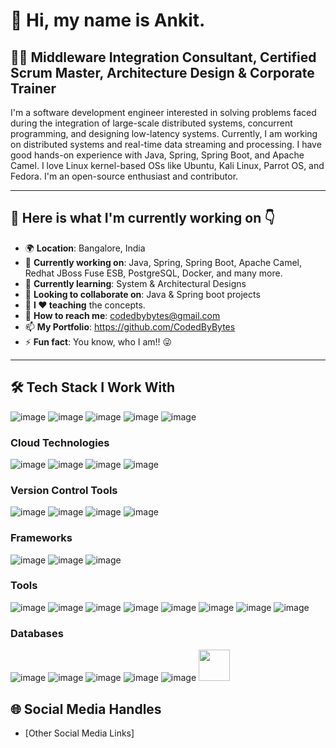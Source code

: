 # 👋 Hi, my name is Ankit.

## 🧑‍💼 Middleware Integration Consultant, Certified Scrum Master, Architecture Design & Corporate Trainer  

I'm a software development engineer interested in solving problems faced during the integration of large-scale distributed systems, concurrent programming, and designing low-latency systems. Currently, I am working on distributed systems and real-time data streaming and processing. I have good hands-on experience with Java, Spring, Spring Boot, and Apache Camel. I love Linux kernel-based OSs like Ubuntu, Kali Linux, Parrot OS, and Fedora. I'm an open-source enthusiast and contributor.  

---  

## 🌟 Here is what I'm currently working on 👇  

- 🌍 **Location**: Bangalore, India  
- 🔭 **Currently working on**: Java, Spring, Spring Boot, Apache Camel, Redhat JBoss Fuse ESB, PostgreSQL, Docker, and many more.  
- 🌱 **Currently learning**: System & Architectural Designs  
- 👯 **Looking to collaborate on**: Java & Spring boot projects  
- 📢 **I ❤️ teaching** the concepts.  
- 📧 **How to reach me**: codedbybytes@gmail.com
- 📫 **My Portfolio**: https://github.com/CodedByBytes
- ⚡ **Fun fact**: You know, who I am!! 😜  

---  

## 🛠️ Tech Stack I Work With  
![image](https://github.com/user-attachments/assets/1ff560fd-36f0-4d66-8104-014c3654bff7)
 ![image](https://github.com/user-attachments/assets/32f98fc2-9137-4f70-8ce4-6a7a9105d397) ![image](https://github.com/user-attachments/assets/37997482-f979-43b1-b676-2e4ab6a9e52e) ![image](https://github.com/user-attachments/assets/c52e3738-a75f-4f95-b6e4-1b4863630dc1)  ![image](https://github.com/user-attachments/assets/ab257828-7e81-4d06-ae09-379752b2bdb1)

### Cloud Technologies  
![image](https://github.com/user-attachments/assets/343523c8-3872-456f-91f7-b7476174a09d) ![image](https://github.com/user-attachments/assets/a53815f9-4119-4679-abca-9dc9ef1e45a7) ![image](https://github.com/user-attachments/assets/e021045e-9951-43e1-9c9f-93f90368e2ee) ![image](https://github.com/user-attachments/assets/47bf9d7a-d0bb-4480-a2a7-be1e71bf0c95)

### Version Control Tools  
![image](https://github.com/user-attachments/assets/01824503-2f71-4a6e-ba97-de167c68950c) ![image](https://github.com/user-attachments/assets/f241d6a2-057d-42ae-b7c3-6481fbb617bf) ![image](https://github.com/user-attachments/assets/7f64167a-4aa5-4de0-b4b9-d5fad31cc627) ![image](https://github.com/user-attachments/assets/0c349d76-5acf-4c36-9842-286becd9745b) 


### Frameworks  
![image](https://github.com/user-attachments/assets/75cec3f9-d33a-417b-b22b-835b80c3ddd9) ![image](https://github.com/user-attachments/assets/7291f0e0-e605-4a7b-b892-ff634d4d39d1) ![image](https://github.com/user-attachments/assets/46ee3a6a-9e41-4d40-8eb0-431582b42e38)

### Tools  
![image](https://github.com/user-attachments/assets/92c0d675-9a57-4101-aa78-acfd73d314d7) ![image](https://github.com/user-attachments/assets/1c283dab-e25d-4678-aa1e-cb01e4ab8944) ![image](https://github.com/user-attachments/assets/2f11c0b6-9591-4200-b1d4-e8c4515f190c)  ![image](https://github.com/user-attachments/assets/ffbe0819-e851-4007-9988-44697be7fdfd) ![image](https://github.com/user-attachments/assets/124c8f6c-553b-4c74-a2ff-d5318fb156e6) ![image](https://github.com/user-attachments/assets/e82d2b55-5a91-4d06-8afa-a5c96a003375) ![image](https://github.com/user-attachments/assets/3f125c07-22ad-4e20-9c4d-5e6a3872f3d8) ![image](https://github.com/user-attachments/assets/0305a5e1-1ae1-417c-bd7e-37ae9456d00b) 


### Databases  
![image](https://github.com/user-attachments/assets/3ab5fec2-dc9c-4aa7-bd86-96e3d7fb69f0) ![image](https://github.com/user-attachments/assets/97300145-4f70-4035-8af9-4a564abf4f23) ![image](https://github.com/user-attachments/assets/b363d4b5-f9d8-4d6f-b691-537510ff75a2) ![image](https://github.com/user-attachments/assets/e5a21d93-8c12-4dad-8606-3ba91351b513) ![image](https://github.com/user-attachments/assets/2f5b33e6-59ad-41cd-8fc9-4229af5abed2)
<img src="![image](https://github.com/user-attachments/assets/b363d4b5-f9d8-4d6f-b691-537510ff75a2)" width="50" />
 
## 🌐 Social Media Handles  

- [Other Social Media Links]
